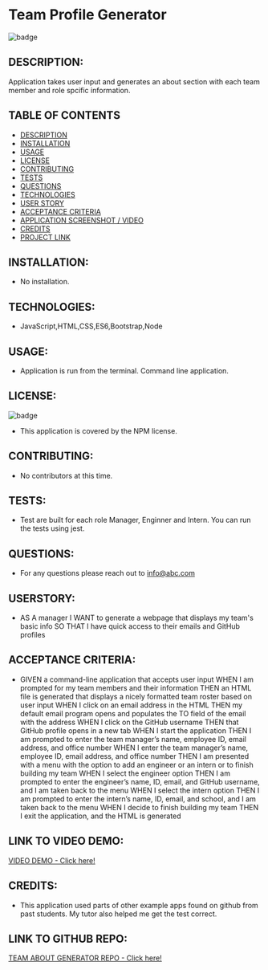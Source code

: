 
# Team Profile Generator
![badge](https://img.shields.io/badge/license-NPM-brightgreen)

## DESCRIPTION:<a name="description"></a>
Application takes user input and generates an about section with each team member and role spcific information.

## TABLE OF CONTENTS
- [DESCRIPTION](#description)
- [INSTALLATION](#installation)
- [USAGE](#usage)
- [LICENSE](#license)
- [CONTRIBUTING](#contributing)
- [TESTS](#tests)
- [QUESTIONS](#questions)
- [TECHNOLOGIES](#technologies)
- [USER STORY](#userstory)
- [ACCEPTANCE CRITERIA](#acceptance)
- [APPLICATION SCREENSHOT / VIDEO](#screenshot)
- [CREDITS](#credits)
- [PROJECT LINK](#repo)

## INSTALLATION:<a name="installation"></a>
* No installation.  

## TECHNOLOGIES:<a name="technologies"></a>
* JavaScript,HTML,CSS,ES6,Bootstrap,Node

## USAGE:<a name="usage"></a>
* Application is run from the terminal.  Command line application.

## LICENSE:<a name="license"></a>
![badge](https://img.shields.io/badge/license-NPM-brightgreen)
<br />
* This application is covered by the NPM license. 

## CONTRIBUTING:<a name="contributing"></a>
* No contributors at this time.

## TESTS:<a name="tests"></a>
* Test are built for each role Manager, Enginner and Intern.  You can run the tests using jest.

## QUESTIONS:<a name="questions"></a>
* For any questions please reach out to info@abc.com

## USERSTORY:<a name="userstory"></a>
* AS A manager
I WANT to generate a webpage that displays my team's basic info
SO THAT I have quick access to their emails and GitHub profiles

## ACCEPTANCE CRITERIA:<a name="acceptance"></a>
* GIVEN a command-line application that accepts user input
WHEN I am prompted for my team members and their information
THEN an HTML file is generated that displays a nicely formatted team roster based on user input
WHEN I click on an email address in the HTML
THEN my default email program opens and populates the TO field of the email with the address
WHEN I click on the GitHub username
THEN that GitHub profile opens in a new tab
WHEN I start the application
THEN I am prompted to enter the team manager’s name, employee ID, email address, and office number
WHEN I enter the team manager’s name, employee ID, email address, and office number
THEN I am presented with a menu with the option to add an engineer or an intern or to finish building my team
WHEN I select the engineer option
THEN I am prompted to enter the engineer’s name, ID, email, and GitHub username, and I am taken back to the menu
WHEN I select the intern option
THEN I am prompted to enter the intern’s name, ID, email, and school, and I am taken back to the menu
WHEN I decide to finish building my team
THEN I exit the application, and the HTML is generated

## LINK TO VIDEO DEMO:<a name="video"></a>
[VIDEO DEMO - Click here!](https://drive.google.com/file/d/1MDmiI0Mv6ir5ZhBBIMc6Zy4-m0RiHTmG/view?usp=sharing)
   
## CREDITS:<a name="credits"></a>
* This application used parts of other example apps found on github from past students.  My tutor also helped me get the test correct.

## LINK TO GITHUB REPO:<a name="repo"></a>
[TEAM ABOUT GENERATOR REPO - Click here!]( https://github.com/mcelhatton/team-profile-generator)
  